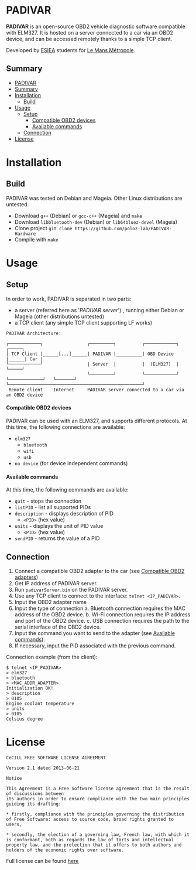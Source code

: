 # PADIVAR

**PADIVAR** is an open-source OBD2 vehicle diagnostic software compatible with ELM327. 
It is hosted on a server connected to a car via an OBD2 device, and can be accessed remotely thanks to a simple TCP client.

Developed by [ESIEA](https://www.esiea.fr/) students for [Le Mans Métropole](https://www.lemansmetropole.fr/).


## Summary

<!--ts-->
   * [PADIVAR](#padivar)
   * [Summary](#summary)
   * [Installation](#installation)
      * [Build](#build)
   * [Usage](#utilisation)
	   * [Setup](#setup) 
		   * [Compatible OBD2 devices](#compatible-obd2-devices)
		   * [Available commands](#available-commands)
	   * [Connection](#connection)
   * [License](#license)
<!--te-->


# Installation

## Build

PADIVAR was tested on Debian and Mageia. Other Linux distributions are untested.

* Download `g++` (Debian) or `gcc-c++` (Mageia) and `make`
* Download `libbluetooth-dev` (Debian) or `lib64bluez-devel` (Mageia)
* Clone project `git clone https://github.com/poloz-lab/PADIVAR-Hardware`
* Compile with `make`

# Usage

## Setup

In order to work, PADIVAR is separated in two parts:
* a server (referred here as '*PADIVAR server*') , running either Debian or Mageia (other distributions untested)
* a TCP client (any simple TCP client supporting LF works)

```
PADIVAR Architecture:
                                
┌────────────┐                 ┌─────────┐          ┌────────────┐      ┌─────┐
│ TCP Client |______[...]______| PADIVAR |__________| OBD Device |______| Car |      
└────────────┘                 | Server  |          |  (ELM327)  |      └─────┘
                               └─────────┘          └────────────┘
└─────────────┘   └───────┘   └───────────────────────────────────────────────────┘ 
 Remote client    Internet     PADIVAR server connected to a car via an OBD2 device

```
#### Compatible OBD2 devices

PADIVAR can be used with an ELM327, and supports different protocols.
At this time, the following connections are available:
* `elm327`
	 * `bluetooth`
	 * `wifi`
	 * `usb`
* `no device` (for device independent commands)

#### Available commands

At this time, the following commands are available:
* `quit` - stops the connection
* `listPID` - list all supported PIDs
* `description` - displays description of PID
	* `<PID>` (hex value)
* `units` - displays the unit of PID value
	* `<PID>` (hex value)
* `sendPID` - returns the value of a PID

## Connection

1. Connect a compatible OBD2 adapter to the car (see [Compatible OBD2 adapters](#compatible-obd2-adapters))
2. Get IP address of PADIVAR server.
3. Run `padivarServer.bin` on the PADIVAR server.
4. Use any TCP client to connect to the interface: `telnet <IP_PADIVAR>`.
5. Input the OBD2 adapter name 
6. Input the type of connection
	a. Bluetooth connection requires the MAC address of the OBD2 device.
	b. Wi-Fi connection requires the IP address and port of the OBD2 device.
	c. USB connection requires the path to the serial interface of the OBD2 device.
7. Input the command you want to send to the adapter (see [Available commands](#available-commands)).
8. If necessary, input the PID associated with the previous command.

Connection example (from the client):
```
$ telnet <IP_PADIVAR>
> elm327
> bluetooth
> <MAC_ADDR_ADAPTER>
Initialization OK!
> description
> 0105
Engine coolant temperature
> units 
> 0105
Celsius degree
```

# License

```
CeCILL FREE SOFTWARE LICENSE AGREEMENT
	
Version 2.1 dated 2013-06-21

Notice

This Agreement is a Free Software license agreement that is the result of discussions between 
its authors in order to ensure compliance with the two main principles guiding its drafting:

* firstly, compliance with the principles governing the distribution 
of Free Software: access to source code, broad rights granted to users,

* secondly, the election of a governing law, French law, with which it
is conformant, both as regards the law of torts and intellectual
property law, and the protection that it offers to both authors and
holders of the economic rights over software.
```
Full license can be found [here](https://github.com/poloz-lab/PADIVAR-Hardware/blob/master/LICENSE)
